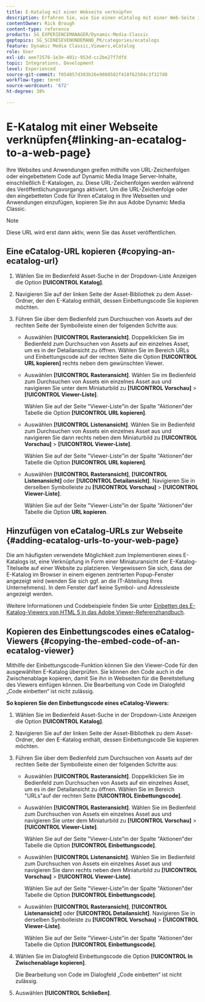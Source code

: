 ```yaml
---
title: E-Katalog mit einer Webseite verknüpfen
description: Erfahren Sie, wie Sie einen eCatalog mit einer Web-Seite in Adobe Dynamic Media Classic verknüpfen.
contentOwner: Rick Brough
content-type: reference
products: SG_EXPERIENCEMANAGER/Dynamic-Media-Classic
geptopics: SG_SCENESEVENONDEMAND_PK/categories/ecatalogs
feature: Dynamic Media Classic,Viewers,eCatalog
role: User
exl-id: aee72576-1e3e-401c-953d-cc2be27f7dfd
topic: Integrations, Development
level: Experienced
source-git-commit: f054057d383b26e9088582f418f62504c3f327d8
workflow-type: tm+mt
source-wordcount: '672'
ht-degree: 38%

---
```


# E-Katalog mit einer Webseite verknüpfen{#linking-an-ecatalog-to-a-web-page}

Ihre Websites und Anwendungen greifen mithilfe von URL-Zeichenfolgen oder eingebettetem Code auf Dynamic Media Image Server-Inhalte, einschließlich E-Katalogen, zu. Diese URL-Zeichenfolgen werden während des Veröffentlichungsvorgangs aktiviert. Um die URL-Zeichenfolge oder den eingebetteten Code für Ihren eCatalog in Ihre Webseiten und Anwendungen einzufügen, kopieren Sie ihn aus Adobe Dynamic Media Classic.

>[!NOTE]
>
>Diese URL wird erst dann aktiv, wenn Sie das Asset veröffentlichen.

## Eine eCatalog-URL kopieren {#copying-an-ecatalog-url}

1. Wählen Sie im Bedienfeld Asset-Suche in der Dropdown-Liste Anzeigen die Option **[!UICONTROL Katalog]**.
1. Navigieren Sie auf der linken Seite der Asset-Bibliothek zu dem Asset-Ordner, der den E-Katalog enthält, dessen Einbettungscode Sie kopieren möchten.
1. Führen Sie über dem Bedienfeld zum Durchsuchen von Assets auf der rechten Seite der Symbolleiste einen der folgenden Schritte aus:

   * Auswählen **[!UICONTROL Rasteransicht]**. Doppelklicken Sie im Bedienfeld zum Durchsuchen von Assets auf ein einzelnes Asset, um es in der Detailansicht zu öffnen. Wählen Sie im Bereich URLs und Einbettungscode auf der rechten Seite die Option **[!UICONTROL URL kopieren]** rechts neben dem gewünschten Viewer.
   * Auswählen **[!UICONTROL Rasteransicht]**. Wählen Sie im Bedienfeld zum Durchsuchen von Assets ein einzelnes Asset aus und navigieren Sie unter dem Miniaturbild zu **[!UICONTROL Vorschau]** > **[!UICONTROL Viewer-Liste]**.

     Wählen Sie auf der Seite &quot;Viewer-Liste&quot;in der Spalte &quot;Aktionen&quot;der Tabelle die Option **[!UICONTROL URL kopieren]**.

   * Auswählen **[!UICONTROL Listenansicht]**. Wählen Sie im Bedienfeld zum Durchsuchen von Assets ein einzelnes Asset aus und navigieren Sie dann rechts neben dem Miniaturbild zu **[!UICONTROL Vorschau]** > **[!UICONTROL Viewer-Liste]**.

     Wählen Sie auf der Seite &quot;Viewer-Liste&quot;in der Spalte &quot;Aktionen&quot;der Tabelle die Option **[!UICONTROL URL kopieren]**.

   * Auswählen **[!UICONTROL Rasteransicht]**, **[!UICONTROL Listenansicht]** oder **[!UICONTROL Detailansicht]**. Navigieren Sie in derselben Symbolleiste zu **[!UICONTROL Vorschau]** > **[!UICONTROL Viewer-Liste]**.

     Wählen Sie auf der Seite &quot;Viewer-Liste&quot;in der Spalte &quot;Aktionen&quot;der Tabelle die Option **URL kopieren**.

## Hinzufügen von eCatalog-URLs zur Webseite {#adding-ecatalog-urls-to-your-web-page}

Die am häufigsten verwendete Möglichkeit zum Implementieren eines E-Katalogs ist, eine Verknüpfung in Form einer Miniaturansicht der E-Katalog-Titelseite auf einer Website zu platzieren. Vergewissern Sie sich, dass der E-Katalog im Browser in einem eigenen zentrierten Popup-Fenster angezeigt wird (wenden Sie sich ggf. an die IT-Abteilung Ihres Unternehmens). In dem Fenster darf keine Symbol- und Adressleiste angezeigt werden.

Weitere Informationen und Codebeispiele finden Sie unter [Einbetten des E-Katalog-Viewers von HTML 5 in das Adobe Viewer-Referenzhandbuch](https://experienceleague.adobe.com/en/docs/dynamic-media-developer-resources/library/viewers-aem-assets-dmc/ecatalog/c-html5-20-ecatalog-viewer-about#section-e1c3106f5b3e445d9b95be337c2f94e2).

## Kopieren des Einbettungscodes eines eCatalog-Viewers {#copying-the-embed-code-of-an-ecatalog-viewer}

Mithilfe der Einbettungscode-Funktion können Sie den Viewer-Code für den ausgewählten E-Katalog überprüfen. Sie können den Code auch in die Zwischenablage kopieren, damit Sie ihn in Webseiten für die Bereitstellung des Viewers einfügen können. Die Bearbeitung von Code im Dialogfeld „Code einbetten“ ist nicht zulässig.

**So kopieren Sie den Einbettungscode eines eCatalog-Viewers:**

1. Wählen Sie im Bedienfeld Asset-Suche in der Dropdown-Liste Anzeigen die Option **[!UICONTROL Katalog]**.
1. Navigieren Sie auf der linken Seite der Asset-Bibliothek zu dem Asset-Ordner, der den E-Katalog enthält, dessen Einbettungscode Sie kopieren möchten.
1. Führen Sie über dem Bedienfeld zum Durchsuchen von Assets auf der rechten Seite der Symbolleiste einen der folgenden Schritte aus:

   * Auswählen **[!UICONTROL Rasteransicht]**. Doppelklicken Sie im Bedienfeld zum Durchsuchen von Assets auf ein einzelnes Asset, um es in der Detailansicht zu öffnen. Wählen Sie im Bereich &quot;URLs&quot;auf der rechten Seite **[!UICONTROL Einbettungscode]**.
   * Auswählen **[!UICONTROL Rasteransicht]**. Wählen Sie im Bedienfeld zum Durchsuchen von Assets ein einzelnes Asset aus und navigieren Sie unter dem Miniaturbild zu **[!UICONTROL Vorschau]** > **[!UICONTROL Viewer-Liste]**.

     Wählen Sie auf der Seite &quot;Viewer-Liste&quot;in der Spalte &quot;Aktionen&quot;der Tabelle die Option **[!UICONTROL Einbettungscode]**.

   * Auswählen **[!UICONTROL Listenansicht]**. Wählen Sie im Bedienfeld zum Durchsuchen von Assets ein einzelnes Asset aus und navigieren Sie dann rechts neben dem Miniaturbild zu **[!UICONTROL Vorschau]** > **[!UICONTROL Viewer-Liste]**.

     Wählen Sie auf der Seite &quot;Viewer-Liste&quot;in der Spalte &quot;Aktionen&quot;der Tabelle die Option **[!UICONTROL Einbettungscode]**.

   * Auswählen **[!UICONTROL Rasteransicht]**, **[!UICONTROL Listenansicht]** oder **[!UICONTROL Detailansicht]**. Navigieren Sie in derselben Symbolleiste zu **[!UICONTROL Vorschau]** > **[!UICONTROL Viewer-Liste]**.

     Wählen Sie auf der Seite &quot;Viewer-Liste&quot;in der Spalte &quot;Aktionen&quot;der Tabelle die Option **[!UICONTROL Einbettungscode]**.

1. Wählen Sie im Dialogfeld Einbettungscode die Option **[!UICONTROL In Zwischenablage kopieren]**.

   Die Bearbeitung von Code im Dialogfeld „Code einbetten“ ist nicht zulässig.

1. Auswählen **[!UICONTROL Schließen]**.
